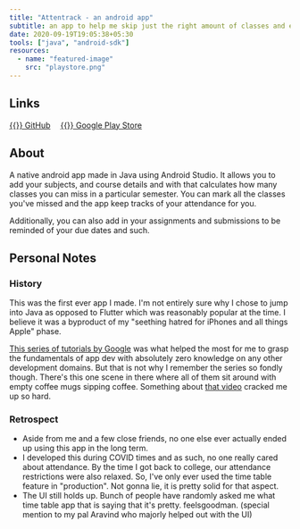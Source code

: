 ```yaml
---
title: "Attentrack - an android app"
subtitle: an app to help me skip just the right amount of classes and ensure 80% attendance.
date: 2020-09-19T19:05:38+05:30
tools: ["java", "android-sdk"]
resources:
  - name: "featured-image"
    src: "playstore.png"
---
```


## Links
[{{<fa-icon fa-brands fa-github>}} GitHub](https://github.com/clifordjoshy/attentrack)&emsp;
[{{<fa-icon fa-brands fa-google-play>}} Google Play Store](https://play.google.com/store/apps/details?id=com.leap.attentrack)

## About
A native android app made in Java using Android Studio. It allows you to add your subjects, and course details and with that calculates how many classes you can miss in a particular semester. You can mark all the classes you've missed and the app keep tracks of your attendance for you.

Additionally, you can also add in your assignments and submissions to be reminded of your due dates and such.

## Personal Notes

### History
This was the first ever app I made. I'm not entirely sure why I chose to jump into Java as opposed to Flutter which was reasonably popular at the time. I believe it was a byproduct of my "seething hatred for iPhones and all things Apple" phase.

[This series of tutorials by Google](https://www.youtube.com/watch?v=xNPkXGdVw7E) was what helped the most for me to grasp the fundamentals of app dev with absolutely zero knowledge on any other development domains. But that is not why I remember the series so fondly though. There's this one scene in there where all of them sit around with empty coffee mugs sipping coffee. Something about [that video](https://youtu.be/KF8L8XaRPbQ?t=27) cracked me up so hard.

### Retrospect
- Aside from me and a few close friends, no one else ever actually ended up using this app in the long term.
- I developed this during COVID times and as such, no one really cared about attendance. By the time I got back to college, our attendance restrictions were also relaxed. So, I've only ever used the time table feature in "production". Not gonna lie, it is pretty solid for that aspect.
- The UI still holds up. Bunch of people have randomly asked me what time table app that is saying that it's pretty. feelsgoodman. (special mention to my pal Aravind who majorly helped out with the UI)
